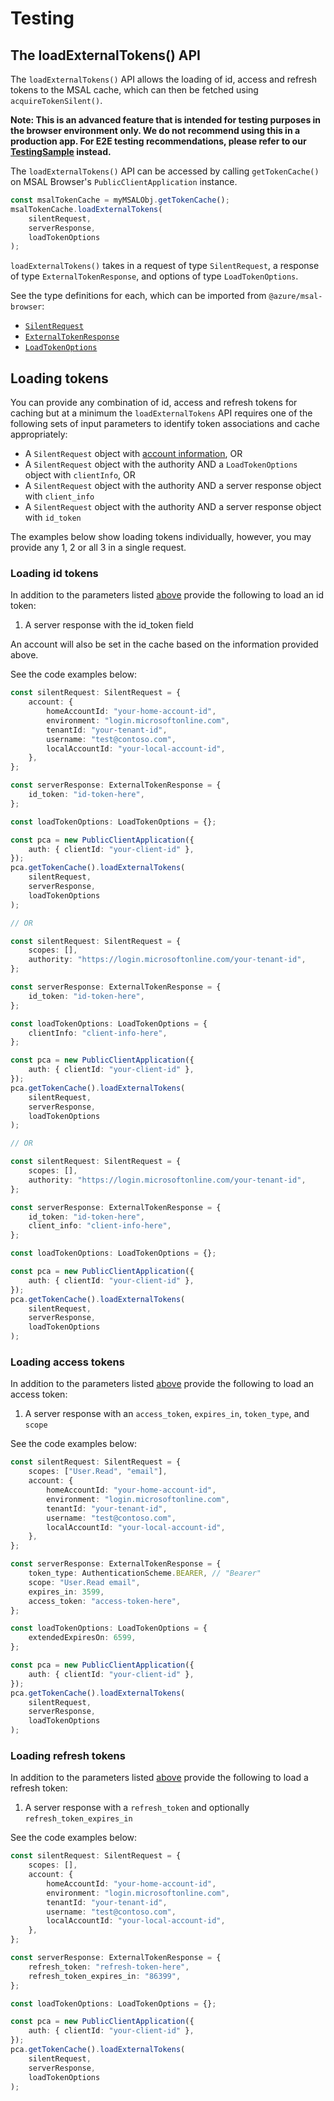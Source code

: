 # Testing

## The loadExternalTokens() API

The `loadExternalTokens()` API allows the loading of id, access and refresh tokens to the MSAL cache, which can then be fetched using `acquireTokenSilent()`.

**Note: This is an advanced feature that is intended for testing purposes in the browser environment only. We do not recommend using this in a production app. For E2E testing recommendations, please refer to our [TestingSample](../../../samples/msal-browser-samples/TestingSample) instead.**

The `loadExternalTokens()` API can be accessed by calling `getTokenCache()` on MSAL Browser's `PublicClientApplication` instance.

```js
const msalTokenCache = myMSALObj.getTokenCache();
msalTokenCache.loadExternalTokens(
    silentRequest,
    serverResponse,
    loadTokenOptions
);
```

`loadExternalTokens()` takes in a request of type `SilentRequest`, a response of type `ExternalTokenResponse`, and options of type `LoadTokenOptions`.

See the type definitions for each, which can be imported from `@azure/msal-browser`:

-   [`SilentRequest`](https://azuread.github.io/microsoft-authentication-library-for-js/ref/types/_azure_msal_browser.SilentRequest.html)
-   [`ExternalTokenResponse`](https://azuread.github.io/microsoft-authentication-library-for-js/ref/types/_azure_msal_browser.ExternalTokenResponse.html)
-   [`LoadTokenOptions`](https://azuread.github.io/microsoft-authentication-library-for-js/ref/types/_azure_msal_browser.LoadTokenOptions.html)

## Loading tokens

You can provide any combination of id, access and refresh tokens for caching but at a minimum the `loadExternalTokens` API requires one of the following sets of input parameters to identify token associations and cache appropriately:

-   A `SilentRequest` object with [account information](https://azuread.github.io/microsoft-authentication-library-for-js/ref/types/_azure_msal_browser.AccountInfo.html), OR
-   A `SilentRequest` object with the authority AND a `LoadTokenOptions` object with `clientInfo`, OR
-   A `SilentRequest` object with the authority AND a server response object with `client_info`
-   A `SilentRequest` object with the authority AND a server response object with `id_token`

The examples below show loading tokens individually, however, you may provide any 1, 2 or all 3 in a single request.

### Loading id tokens

In addition to the parameters listed [above](#loading-tokens) provide the following to load an id token:

1. A server response with the id_token field

An account will also be set in the cache based on the information provided above.

See the code examples below:

```ts
const silentRequest: SilentRequest = {
    account: {
        homeAccountId: "your-home-account-id",
        environment: "login.microsoftonline.com",
        tenantId: "your-tenant-id",
        username: "test@contoso.com",
        localAccountId: "your-local-account-id",
    },
};

const serverResponse: ExternalTokenResponse = {
    id_token: "id-token-here",
};

const loadTokenOptions: LoadTokenOptions = {};

const pca = new PublicClientApplication({
    auth: { clientId: "your-client-id" },
});
pca.getTokenCache().loadExternalTokens(
    silentRequest,
    serverResponse,
    loadTokenOptions
);

// OR

const silentRequest: SilentRequest = {
    scopes: [],
    authority: "https://login.microsoftonline.com/your-tenant-id",
};

const serverResponse: ExternalTokenResponse = {
    id_token: "id-token-here",
};

const loadTokenOptions: LoadTokenOptions = {
    clientInfo: "client-info-here",
};

const pca = new PublicClientApplication({
    auth: { clientId: "your-client-id" },
});
pca.getTokenCache().loadExternalTokens(
    silentRequest,
    serverResponse,
    loadTokenOptions
);

// OR

const silentRequest: SilentRequest = {
    scopes: [],
    authority: "https://login.microsoftonline.com/your-tenant-id",
};

const serverResponse: ExternalTokenResponse = {
    id_token: "id-token-here",
    client_info: "client-info-here",
};

const loadTokenOptions: LoadTokenOptions = {};

const pca = new PublicClientApplication({
    auth: { clientId: "your-client-id" },
});
pca.getTokenCache().loadExternalTokens(
    silentRequest,
    serverResponse,
    loadTokenOptions
);
```

### Loading access tokens

In addition to the parameters listed [above](#loading-tokens) provide the following to load an access token:

1. A server response with an `access_token`, `expires_in`, `token_type`, and `scope`

See the code examples below:

```ts
const silentRequest: SilentRequest = {
    scopes: ["User.Read", "email"],
    account: {
        homeAccountId: "your-home-account-id",
        environment: "login.microsoftonline.com",
        tenantId: "your-tenant-id",
        username: "test@contoso.com",
        localAccountId: "your-local-account-id",
    },
};

const serverResponse: ExternalTokenResponse = {
    token_type: AuthenticationScheme.BEARER, // "Bearer"
    scope: "User.Read email",
    expires_in: 3599,
    access_token: "access-token-here",
};

const loadTokenOptions: LoadTokenOptions = {
    extendedExpiresOn: 6599,
};

const pca = new PublicClientApplication({
    auth: { clientId: "your-client-id" },
});
pca.getTokenCache().loadExternalTokens(
    silentRequest,
    serverResponse,
    loadTokenOptions
);
```

### Loading refresh tokens

In addition to the parameters listed [above](#loading-tokens) provide the following to load a refresh token:

1. A server response with a `refresh_token` and optionally `refresh_token_expires_in`

See the code examples below:

```ts
const silentRequest: SilentRequest = {
    scopes: [],
    account: {
        homeAccountId: "your-home-account-id",
        environment: "login.microsoftonline.com",
        tenantId: "your-tenant-id",
        username: "test@contoso.com",
        localAccountId: "your-local-account-id",
    },
};

const serverResponse: ExternalTokenResponse = {
    refresh_token: "refresh-token-here",
    refresh_token_expires_in: "86399",
};

const loadTokenOptions: LoadTokenOptions = {};

const pca = new PublicClientApplication({
    auth: { clientId: "your-client-id" },
});
pca.getTokenCache().loadExternalTokens(
    silentRequest,
    serverResponse,
    loadTokenOptions
);
```
